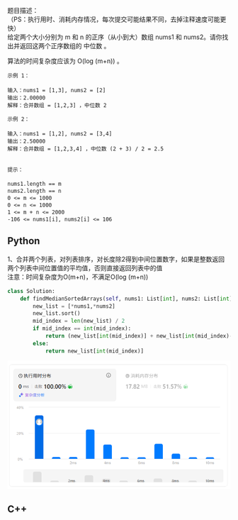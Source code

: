 题目描述：  
（PS：执行用时、消耗内存情况，每次提交可能结果不同，去掉注释速度可能更快）  
给定两个大小分别为 m 和 n 的正序（从小到大）数组 nums1 和 nums2。请你找出并返回这两个正序数组的 中位数 。

算法的时间复杂度应该为 O(log (m+n)) 。
```
示例 1：

输入：nums1 = [1,3], nums2 = [2]
输出：2.00000
解释：合并数组 = [1,2,3] ，中位数 2
```
```
示例 2：

输入：nums1 = [1,2], nums2 = [3,4]
输出：2.50000
解释：合并数组 = [1,2,3,4] ，中位数 (2 + 3) / 2 = 2.5
 
```
 
```
提示：

nums1.length == m
nums2.length == n
0 <= m <= 1000
0 <= n <= 1000
1 <= m + n <= 2000
-106 <= nums1[i], nums2[i] <= 106
```
## Python
1、合并两个列表，对列表排序，对长度除2得到中间位置数字，如果是整数返回两个列表中间位置值的平均值，否则直接返回列表中的值  
注意：时间复杂度为O(m+n)，不满足O(log (m+n))
```python
class Solution:
    def findMedianSortedArrays(self, nums1: List[int], nums2: List[int]) -> float:
        new_list = [*nums1,*nums2]
        new_list.sort()
        mid_index = len(new_list) / 2
        if mid_index == int(mid_index):
            return (new_list[int(mid_index)] + new_list[int(mid_index)-1]) / 2
        else:
            return new_list[int(mid_index)]
```
![alt text](images/image-15.png)

## C++

